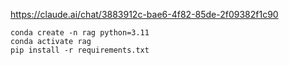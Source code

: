 https://claude.ai/chat/3883912c-bae6-4f82-85de-2f09382f1c90



```
conda create -n rag python=3.11
conda activate rag
pip install -r requirements.txt

```